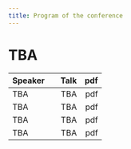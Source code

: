 ```yaml
---
title: Program of the conference
---
```


# TBA

<center>

| Speaker  |  |      Talk             | pdf |
|----------|--|----------------------:|----:|
| TBA      |  | TBA                   | pdf |
| TBA      |  | TBA                   | pdf |
| TBA      |  | TBA                   | pdf |
| TBA      |  | TBA                   | pdf |

</center>
